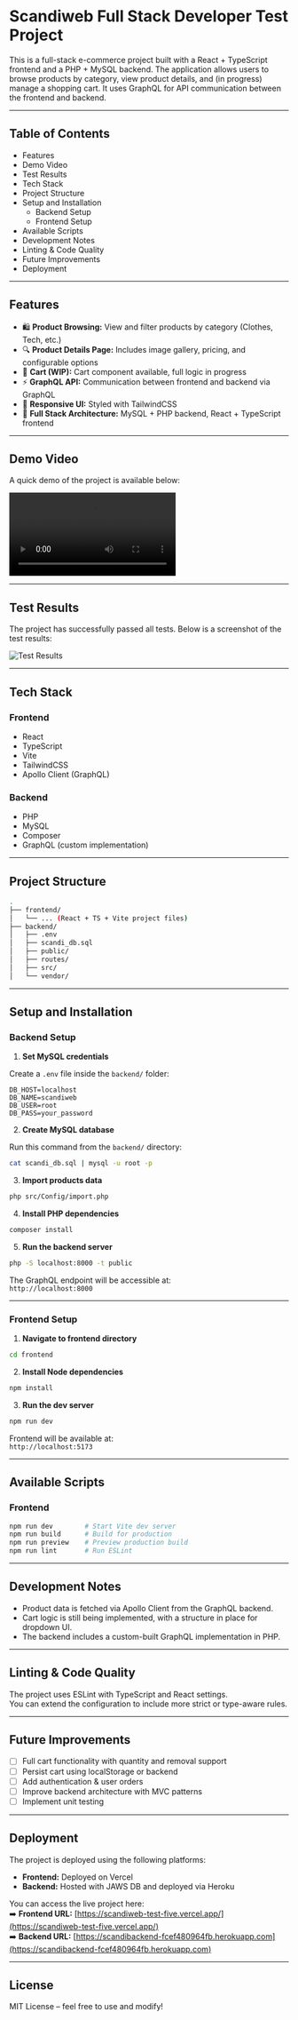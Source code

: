# Scandiweb Full Stack Developer Test Project

This is a full-stack e-commerce project built with a React + TypeScript frontend and a PHP + MySQL backend. The application allows users to browse products by category, view product details, and (in progress) manage a shopping cart. It uses GraphQL for API communication between the frontend and backend.

---

## Table of Contents

- Features  
- Demo Video  
- Test Results  
- Tech Stack  
- Project Structure  
- Setup and Installation  
  - Backend Setup  
  - Frontend Setup  
- Available Scripts  
- Development Notes  
- Linting & Code Quality  
- Future Improvements  
- Deployment  

---

## Features

- 🛍️ **Product Browsing:** View and filter products by category (Clothes, Tech, etc.)  
- 🔍 **Product Details Page:** Includes image gallery, pricing, and configurable options  
- 🛒 **Cart (WIP):** Cart component available, full logic in progress  
- ⚡ **GraphQL API:** Communication between frontend and backend via GraphQL  
- 💅 **Responsive UI:** Styled with TailwindCSS  
- 🔧 **Full Stack Architecture:** MySQL + PHP backend, React + TypeScript frontend  

---

## Demo Video

A quick demo of the project is available below:

![Demo Video](README_ASSETS/demo_video.mp4)

---

## Test Results

The project has successfully passed all tests. Below is a screenshot of the test results:

![Test Results](README_ASSETS/scandi_tests.png)

---

## Tech Stack

### Frontend

- React  
- TypeScript  
- Vite  
- TailwindCSS  
- Apollo Client (GraphQL)  

### Backend

- PHP  
- MySQL  
- Composer  
- GraphQL (custom implementation)

---

## Project Structure

```bash
.
├── frontend/
│   └── ... (React + TS + Vite project files)
├── backend/
│   ├── .env
│   ├── scandi_db.sql
│   ├── public/
│   ├── routes/
│   ├── src/
│   └── vendor/
```

---

## Setup and Installation

### Backend Setup

1. **Set MySQL credentials**

Create a `.env` file inside the `backend/` folder:

```env
DB_HOST=localhost
DB_NAME=scandiweb
DB_USER=root
DB_PASS=your_password
```

2. **Create MySQL database**

Run this command from the `backend/` directory:

```bash
cat scandi_db.sql | mysql -u root -p
```

3. **Import products data**

```bash
php src/Config/import.php
```

4. **Install PHP dependencies**

```bash
composer install
```

5. **Run the backend server**

```bash
php -S localhost:8000 -t public
```

The GraphQL endpoint will be accessible at:  
`http://localhost:8000`

---

### Frontend Setup

1. **Navigate to frontend directory**

```bash
cd frontend
```

2. **Install Node dependencies**

```bash
npm install
```

3. **Run the dev server**

```bash
npm run dev
```

Frontend will be available at:  
`http://localhost:5173`

---

## Available Scripts

### Frontend

```bash
npm run dev        # Start Vite dev server
npm run build      # Build for production
npm run preview    # Preview production build
npm run lint       # Run ESLint
```

---

## Development Notes

- Product data is fetched via Apollo Client from the GraphQL backend.  
- Cart logic is still being implemented, with a structure in place for dropdown UI.  
- The backend includes a custom-built GraphQL implementation in PHP.  

---

## Linting & Code Quality

The project uses ESLint with TypeScript and React settings.  
You can extend the configuration to include more strict or type-aware rules.

---

## Future Improvements

- [ ] Full cart functionality with quantity and removal support  
- [ ] Persist cart using localStorage or backend  
- [ ] Add authentication & user orders  
- [ ] Improve backend architecture with MVC patterns  
- [ ] Implement unit testing  

---

## Deployment

The project is deployed using the following platforms:

- **Frontend:** Deployed on Vercel  
- **Backend:** Hosted with JAWS DB and deployed via Heroku  

You can access the live project here:  
➡️ **Frontend URL:** [https://scandiweb-test-five.vercel.app/](https://scandiweb-test-five.vercel.app/)  
➡️ **Backend URL:** [https://scandibackend-fcef480964fb.herokuapp.com](https://scandibackend-fcef480964fb.herokuapp.com)  

---

## License

MIT License – feel free to use and modify!
